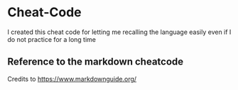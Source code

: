 # Cheat-Code

I created this cheat code for letting me recalling the language easily even if I do not practice for a long time

## Reference to the markdown cheatcode

Credits to https://www.markdownguide.org/
